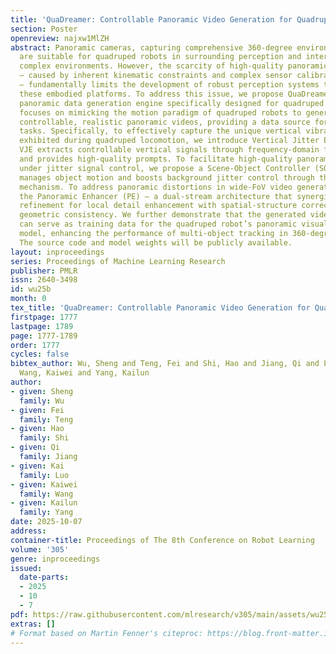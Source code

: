 ```yaml
---
title: 'QuaDreamer: Controllable Panoramic Video Generation for Quadruped Robots'
section: Poster
openreview: najxw1MlZH
abstract: Panoramic cameras, capturing comprehensive 360-degree environmental data,
  are suitable for quadruped robots in surrounding perception and interaction with
  complex environments. However, the scarcity of high-quality panoramic training data
  — caused by inherent kinematic constraints and complex sensor calibration challenges
  — fundamentally limits the development of robust perception systems tailored to
  these embodied platforms. To address this issue, we propose QuaDreamer—the first
  panoramic data generation engine specifically designed for quadruped robots. QuaDreamer
  focuses on mimicking the motion paradigm of quadruped robots to generate highly
  controllable, realistic panoramic videos, providing a data source for downstream
  tasks. Specifically, to effectively capture the unique vertical vibration characteristics
  exhibited during quadruped locomotion, we introduce Vertical Jitter Encoding (VJE).
  VJE extracts controllable vertical signals through frequency-domain feature filtering
  and provides high-quality prompts. To facilitate high-quality panoramic video generation
  under jitter signal control, we propose a Scene-Object Controller (SOC) that effectively
  manages object motion and boosts background jitter control through the attention
  mechanism. To address panoramic distortions in wide-FoV video generation, we propose
  the Panoramic Enhancer (PE) – a dual-stream architecture that synergizes frequency-texture
  refinement for local detail enhancement with spatial-structure correction for global
  geometric consistency. We further demonstrate that the generated video sequences
  can serve as training data for the quadruped robot’s panoramic visual perception
  model, enhancing the performance of multi-object tracking in 360-degree scenes.
  The source code and model weights will be publicly available.
layout: inproceedings
series: Proceedings of Machine Learning Research
publisher: PMLR
issn: 2640-3498
id: wu25b
month: 0
tex_title: 'QuaDreamer: Controllable Panoramic Video Generation for Quadruped Robots'
firstpage: 1777
lastpage: 1789
page: 1777-1789
order: 1777
cycles: false
bibtex_author: Wu, Sheng and Teng, Fei and Shi, Hao and Jiang, Qi and Luo, Kai and
  Wang, Kaiwei and Yang, Kailun
author:
- given: Sheng
  family: Wu
- given: Fei
  family: Teng
- given: Hao
  family: Shi
- given: Qi
  family: Jiang
- given: Kai
  family: Luo
- given: Kaiwei
  family: Wang
- given: Kailun
  family: Yang
date: 2025-10-07
address:
container-title: Proceedings of The 8th Conference on Robot Learning
volume: '305'
genre: inproceedings
issued:
  date-parts:
  - 2025
  - 10
  - 7
pdf: https://raw.githubusercontent.com/mlresearch/v305/main/assets/wu25b/wu25b.pdf
extras: []
# Format based on Martin Fenner's citeproc: https://blog.front-matter.io/posts/citeproc-yaml-for-bibliographies/
---
```

